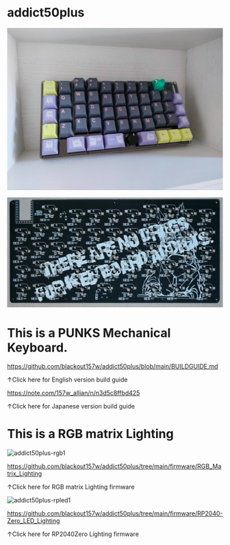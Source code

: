 # addict50plus
![top](images/top.jpg)

![back](images/back.png)

# This is a PUNKS Mechanical Keyboard.

https://github.com/blackout157w/addict50plus/blob/main/BUILDGUIDE.md

↑Click here for English version build guide

https://note.com/157w_allian/n/n3d5c8ffbd425

↑Click here for Japanese version build guide

# This is a RGB matrix Lighting

![addict50plus-rgb1](images/addict50plus-rgb1.gif)


https://github.com/blackout157w/addict50plus/tree/main/firmware/RGB_Matrix_Lighting

↑Click here for RGB matrix Lighting firmware

![addict50plus-rpled1](images/addict50plus-rpled1.gif)


https://github.com/blackout157w/addict50plus/tree/main/firmware/RP2040-Zero_LED_Lighting

↑Click here for RP2040Zero Lighting firmware

